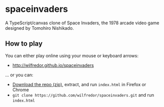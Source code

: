 spaceinvaders
=============

A TypeScript/canvas clone of Space Invaders, the 1978 arcade video game designed by Tomohiro Nishikado.

## How to play

You can either play online using your mouse or keyboard arrows:

  * http://wilfredor.github.io/spaceinvaders

... or you can:

  * [Download the repo (zip)](https://github.com/wilfredor/spaceinvaders/archive/master.zip), extract, and run `index.html` in Firefox or Chrome
  * `git clone https://github.com/wilfredor/spaceinvaders.git` and run `index.html`
